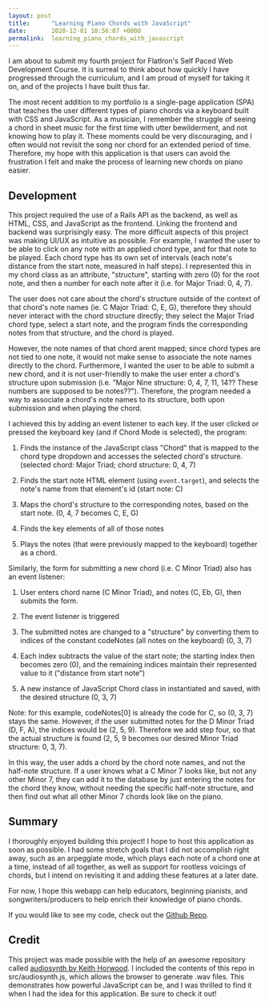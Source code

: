 ```yaml
---
layout: post
title:      "Learning Piano Chords with JavaScript"
date:       2020-12-01 18:56:07 +0000
permalink:  learning_piano_chords_with_javascript
---
```



I am about to submit my fourth project for FlatIron's Self Paced Web Development Course. It is surreal to think about how quickly I have progressed through the curriculum, and I am proud of myself for taking it on, and of the projects I have built thus far.

The most recent addition to my portfolio is a single-page application (SPA) that teaches the user different types of piano chords via a keyboard built with CSS and JavaScript. As a musician, I remember the struggle of seeing a chord in sheet music for the first time with utter bewilderment, and not knowing how to play it. These moments could be very discouraging, and I often would not revisit the song nor chord for an extended period of time. Therefore, my hope with this application is that users can avoid the frustration I felt and make the process of learning new chords on piano easier.

## Development

This project required the use of a Rails API as the backend, as well as HTML, CSS, and JavaScript as the frontend. Linking the frontend and backend was surprisingly easy. The more difficult aspects of this project was making UI/UX as intuitive as possible. For example, I wanted the user to be able to click on any note with an applied chord type, and for that note to be played.  Each chord type has its own set of intervals (each note's distance from the start note, measured in half steps). I represented this in my chord class as an attribute, "structure", starting with zero (0) for the root note, and then a number for each note after it (i.e. for Major Triad: 0, 4, 7).

The user does not care about the chord's structure outside of the context of that chord's note names (ie. C Major Triad: C, E, G), therefore they should never interact with the chord structure directly; they select the Major Triad chord type, select a start note, and the program finds the corresponding notes from that structure, and the chord is played. 

However, the note names of that chord arent mapped; since chord types are not tied to one note, it would not make sense to associate the note names directly to the chord. Furthermore, I wanted the user to be able to submit a new chord, and it is not user-friendly to make the user enter a chord's structure upon submission (i.e. "Major Nine structure: 0, 4, 7, 11, 14?? These numbers are supposed to be notes??"). Therefore, the program needed a way to associate a chord's note names to its structure, both upon submission and when playing the chord.


I achieved this by adding an event listener to each key. If the user clicked or pressed the keyboard key (and if Chord Mode is selected), the program:


1. Finds the instance of the JavaScript class "Chord" that is mapped to the chord type dropdown and accesses the selected chord's structure. (selected chord: Major Triad;  chord structure: 0, 4, 7)

2. Finds the start note HTML element (using `event.target`), and selects the note's name from that element's id (start note: C)

3. Maps the chord's structure to the corresponding notes, based on the start note. (0, 4, 7 becomes C, E, G)

4. Finds the key elements of all of those notes

5. Plays the notes (that were previously mapped to the keyboard) together as a chord.


Similarly, the form for submitting a new chord (i.e. C Minor Triad) also has an event listener:


1. User enters chord name (C Minor Triad), and notes (C, Eb, G), then submits the form.

2. The event listener is triggered

3. The submitted notes are changed to a "structure" by converting them to indices of the constant codeNotes (all notes on the keyboard) (0, 3, 7)

4. Each index subtracts the value of the start note; the starting index then becomes zero (0), and the remaining indices maintain their represented value to it ("distance from start note")

5. A new instance of JavaScript Chord class in instantiated and saved, with the desired structure (0, 3, 7)


Note: for this example, codeNotes[0] is already the code for C, so (0, 3, 7) stays the same. However, if the user submitted notes for the D Minor Triad (D, F, A), the indices would be (2, 5, 9). Therefore we add step four, so that the actual structure is found (2, 5, 9 becomes our desired Minor Triad structure: 0, 3, 7).

In this way, the user adds a chord by the chord note names, and not the half-note structure. If a user knows what a C Minor 7 looks like, but not any other Minor 7, they can add it to the database by just entering the notes for the chord they know, without needing the specific half-note structure, and then find out what all other Minor 7 chords look like on the piano.

## Summary
I thoroughly enjoyed building this project! I hope to host this application as soon as possible. I had some stretch goals that I did not accomplish right away, such as an arpeggiate mode, which plays each note of a chord one at a time, instead of all together, as well as support for rootless voicings of chords, but I intend on revisiting it and adding these features at a later date. 

For now, I hope this webapp can help educators, beginning pianists, and songwriters/producers to help enrich their knowledge of piano chords.

If you would like to see my code, check out the [Github Repo](https://github.com/blumenthaler/Piano-Chords).

## Credit
This project was made possible with the help of an awesome repository called [audiosynth by Keith Horwood](https://github.com/keithwhor/audiosynth). I included the contents of this repo in src/audiosynth.js, which allows the browser to generate .wav files. This demonstrates how powerful JavaScript can be, and I was thrilled to find it when I had the idea for this application. Be sure to check it out!



